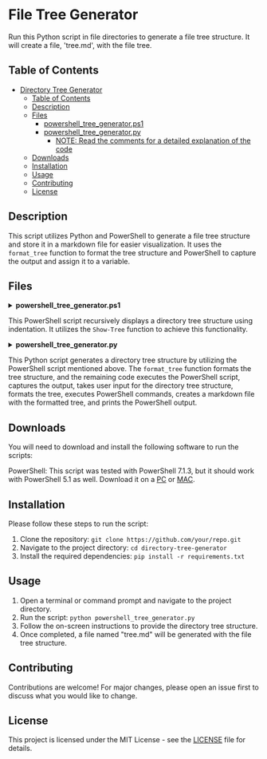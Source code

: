# File Tree Generator

Run this Python script in file directories to generate a file tree structure. It will create a file, 'tree.md', with the file tree.

## Table of Contents
- [Directory Tree Generator](#directory-tree-generator)
  - [Table of Contents](#table-of-contents)
  - [Description](#description)
  - [Files](#files)
    - [powershell\_tree\_generator.ps1](#powershell_tree_generatorps1.ps1)
    - [powershell\_tree\_generator.py](#powershell_tree_generatorpy)
      - [NOTE: Read the comments for a detailed explanation of the code](#note-read-the-comments-for-a-detailed-explanation-of-the-code)
  - [Downloads](#downloads)
  - [Installation](#installation)
  - [Usage](#usage)
  - [Contributing](#contributing)
  - [License](#license)

## Description

This script utilizes Python and PowerShell to generate a file tree structure and store it in a markdown file for easier visualization. It uses the `format_tree` function to format the tree structure and PowerShell to capture the output and assign it to a variable.

## Files

<details>
<summary><strong>powershell_tree_generator.ps1</strong></summary>

```powershell
function Show-Tree($Path = ".", $indent = 0)
{
    Get-ChildItem -Path $Path | ForEach-Object {
        "{0}{1}" -f ("    " * $indent), $_.Name
        if ($_.PSIsContainer) {
            Show-Tree -Path $_.FullName -indent ($indent + 1)
        }
    }
}

Show-Tree
```

</details>

This PowerShell script recursively displays a directory tree structure using indentation. It utilizes the `Show-Tree` function to achieve this functionality.

<details>
<summary><strong>powershell_tree_generator.py</strong></summary>

```python
import os
import subprocess
print(os.getcwd())

# Function to format the tree structure
def format_tree(tree, indent_char='|   ', last_indent_char='└── ', empty_indent_char='    '):

    lines = tree.strip().split('\n')

    formatted_lines = []

    # Determine the minimum indentation level
    min_indent = min(len(line) - len(line.lstrip()) for line in lines if line.strip())
    ###
    ## Converted into a for loop so I can print the values as the loop above is a generator expression, which is good for memory but not for debugging
    # min_indent = None
    # for line in lines:
    #     if line.strip():
    #         stripped_line = len(line) - len(line.lstrip())
    #         print(f"Current line stripped length: {stripped_line}")
    #         if min_indent is None or stripped_line < min_indent:
    #             min_indent = stripped_line
    #         print(f"Current min_indent: {min_indent}")

    # print(f"Final min_indent: {min_indent}")
    ###

    # This for loop assigns the indent_level variable to the number of indentations in the line

    for line in lines:
        # the calculation can be explained as follows:
            # // = floor division, which returns the quotient of the division rounded down to the nearest integer
            # indent_level                              = (the number of spaces at the beginning of the line    -   the minimum number of spaces at the beginning of the line)  // the number of spaces in the indent_char variable + 1
            # the number of indentations in the line    = (len(line) - len(line.lstrip())                       -   min_indent)                                                 // len(indent_char)                                 + 1
        indent_level = (len(line) - len(line.lstrip()) - min_indent) // len(indent_char) + 1
        # formatted_line = the line with the spaces at the beginning removed
        formatted_line = line.strip()

        if indent_level == 0:
            formatted_lines.append(last_indent_char + formatted_line)
        else:
            formatted_lines.append(indent_char * (indent_level - 1) + last_indent_char + formatted_line)

    formatted_tree = '\n'.join(formatted_lines)
    print("format_tree: " + formatted_tree)
    return formatted_tree

# Get the current directory
current_dir = os.path.dirname(os.path.abspath(__file__))

# Define the path to the PowerShell script
script_path = os.path.join(current_dir, "powershell_tree_generator.ps1")

# Execute the PowerShell script
subprocess.run(["pwsh-preview", "-File", script_path])

powershell_output = subprocess.run(['pwsh-preview', '-File', './my_first_script.ps1'], capture_output=True, text=True).stdout

done = False

formatted_tree = format_tree(powershell_output)

# the command to execute in PowerShell is an array of strings
command = [
    "pwsh-preview", # this is the PowerShell executable command
    "-Command", # this tells PowerShell that the next string will be the command to execute
    r'$formatted_tree = """' + formatted_tree + '"""\n', # here we define a variable in PowerShell called $formatted_tree and assign it the value of the formatted tree
    "$formatted_tree" # this is the command to print the value of the $formatted_tree variable
]

# Execute PowerShell command
# Here the run method is used instead of the check_output method because the check_output method will raise an exception if the PowerShell command returns a non-zero exit code
# so the run method is called on the subprocess object instead and the output is captured in the stdout attribute to be used later bound to the output variable
output = subprocess.run(command, capture_output=True, text=True, input=powershell_output).stdout

# Create a markdown file with the formatted tree
# with tells Python to open the file and close it when the block ends, open tells Python to open the file in write mode, and the "w" argument tells Python to open the file in write mode
with open("TREE.md", "w") as f:
    f.write(formatted_tree) # write the formatted tree to the file

# Print PowerShell output
print(output)

```

</details>

This Python script generates a directory tree structure by utilizing the PowerShell script mentioned above. The `format_tree` function formats the tree structure, and the remaining code executes the PowerShell script, captures the output, takes user input for the directory tree structure, formats the tree, executes PowerShell commands, creates a markdown file with the formatted tree, and prints the PowerShell output.

## Downloads

You will need to download and install the following software to run the scripts:

PowerShell: This script was tested with PowerShell 7.1.3, but it should work with PowerShell 5.1 as well. Download it on a [PC](https://learn.microsoft.com/en-us/powershell/scripting/install/installing-powershell) or [MAC](https://learn.microsoft.com/en-us/powershell/scripting/install/installing-powershell-on-macos).

## Installation

Please follow these steps to run the script:

1. Clone the repository: `git clone https://github.com/your/repo.git`
2. Navigate to the project directory: `cd directory-tree-generator`
3. Install the required dependencies: `pip install -r requirements.txt`

## Usage

1. Open a terminal or command prompt and navigate to the project directory.
2. Run the script: `python powershell_tree_generator.py`
3. Follow the on-screen instructions to provide the directory tree structure.
4. Once completed, a file named "tree.md" will be generated with the file tree structure.

## Contributing

Contributions are welcome! For major changes, please open an issue first to discuss what you would like to change.

## License

This project is licensed under the MIT License - see the [LICENSE](LICENSE) file for details.
```

